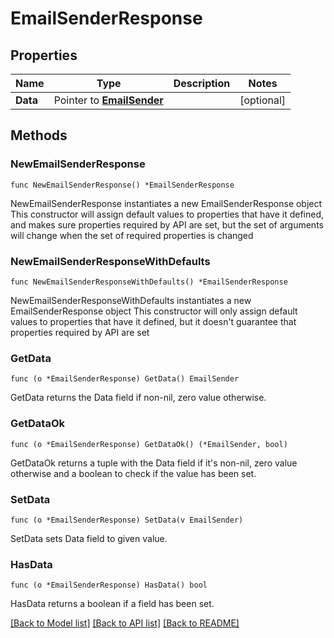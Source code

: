 # EmailSenderResponse

## Properties

Name | Type | Description | Notes
------------ | ------------- | ------------- | -------------
**Data** | Pointer to [**EmailSender**](EmailSender.md) |  | [optional] 

## Methods

### NewEmailSenderResponse

`func NewEmailSenderResponse() *EmailSenderResponse`

NewEmailSenderResponse instantiates a new EmailSenderResponse object
This constructor will assign default values to properties that have it defined,
and makes sure properties required by API are set, but the set of arguments
will change when the set of required properties is changed

### NewEmailSenderResponseWithDefaults

`func NewEmailSenderResponseWithDefaults() *EmailSenderResponse`

NewEmailSenderResponseWithDefaults instantiates a new EmailSenderResponse object
This constructor will only assign default values to properties that have it defined,
but it doesn't guarantee that properties required by API are set

### GetData

`func (o *EmailSenderResponse) GetData() EmailSender`

GetData returns the Data field if non-nil, zero value otherwise.

### GetDataOk

`func (o *EmailSenderResponse) GetDataOk() (*EmailSender, bool)`

GetDataOk returns a tuple with the Data field if it's non-nil, zero value otherwise
and a boolean to check if the value has been set.

### SetData

`func (o *EmailSenderResponse) SetData(v EmailSender)`

SetData sets Data field to given value.

### HasData

`func (o *EmailSenderResponse) HasData() bool`

HasData returns a boolean if a field has been set.


[[Back to Model list]](../README.md#documentation-for-models) [[Back to API list]](../README.md#documentation-for-api-endpoints) [[Back to README]](../README.md)


